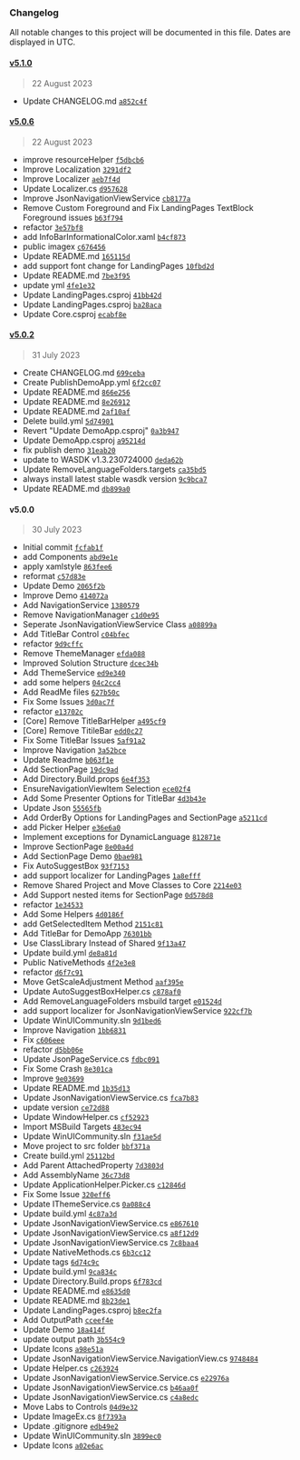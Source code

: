 ### Changelog

All notable changes to this project will be documented in this file. Dates are displayed in UTC.

#### [v5.1.0](https://github.com/WinUICommunity/WinUICommunity/compare/v5.0.6...v5.1.0)

> 22 August 2023

- Update CHANGELOG.md [`a852c4f`](https://github.com/WinUICommunity/WinUICommunity/commit/a852c4fd343194585d3b03b77f84da2731dba58e)

#### [v5.0.6](https://github.com/WinUICommunity/WinUICommunity/compare/v5.0.2...v5.0.6)

> 22 August 2023

- improve resourceHelper [`f5dbcb6`](https://github.com/WinUICommunity/WinUICommunity/commit/f5dbcb6d394f1cc169387b7aa3d4d919e11bcfdf)
- Improve Localization [`3291df2`](https://github.com/WinUICommunity/WinUICommunity/commit/3291df2ea270b68ce038af48fbfe86b6775bfbd6)
- Improve Localizer [`aeb7f4d`](https://github.com/WinUICommunity/WinUICommunity/commit/aeb7f4d86ee5da6538bbc50be562021f3a43c89c)
- Update Localizer.cs [`d957628`](https://github.com/WinUICommunity/WinUICommunity/commit/d9576280e7bd734b06b4242c62aeb1f4eb4089da)
- Improve JsonNavigationViewService [`cb8177a`](https://github.com/WinUICommunity/WinUICommunity/commit/cb8177a6cbad7afd6726461191b5b4297a4f3f14)
- Remove Custom Foreground and Fix LandingPages TextBlock Foreground issues [`b63f794`](https://github.com/WinUICommunity/WinUICommunity/commit/b63f7944081a211c38a5d7cfe668ed2e5d36428a)
- refactor [`3e57bf8`](https://github.com/WinUICommunity/WinUICommunity/commit/3e57bf800381dec75f174c2f65a708fcb80a1687)
- add InfoBarInformationalColor.xaml [`b4cf873`](https://github.com/WinUICommunity/WinUICommunity/commit/b4cf873154688f7fbc1d103613b4d674479b2a31)
- public imagex [`c676456`](https://github.com/WinUICommunity/WinUICommunity/commit/c676456f53501c41c4e9a64b6e531ee5c5a25422)
- Update README.md [`165115d`](https://github.com/WinUICommunity/WinUICommunity/commit/165115dd6fcad74ed11abd21ea8ff73a27f64f54)
- add support font change for LandingPages [`10fbd2d`](https://github.com/WinUICommunity/WinUICommunity/commit/10fbd2df2667bbc99c5bee67fa1cdcd872fee3e8)
- Update README.md [`7be3f95`](https://github.com/WinUICommunity/WinUICommunity/commit/7be3f956091afa107d503837d071dc396c1f3272)
- update yml [`4fe1e32`](https://github.com/WinUICommunity/WinUICommunity/commit/4fe1e32d9a427173a031e2de16f9414d93105f78)
- Update LandingPages.csproj [`41bb42d`](https://github.com/WinUICommunity/WinUICommunity/commit/41bb42d077daf2881e58bc1533dac4fae22a65cc)
- Update LandingPages.csproj [`ba28aca`](https://github.com/WinUICommunity/WinUICommunity/commit/ba28aca53febc8a9d5bf106183988d8683d99db6)
- Update Core.csproj [`ecabf8e`](https://github.com/WinUICommunity/WinUICommunity/commit/ecabf8e8f35d21f6ccb7244e339f23d723a70630)

#### [v5.0.2](https://github.com/WinUICommunity/WinUICommunity/compare/v5.0.0...v5.0.2)

> 31 July 2023

- Create CHANGELOG.md [`699ceba`](https://github.com/WinUICommunity/WinUICommunity/commit/699cebae4083d09977d8e217b9c5be37d456d32a)
- Create PublishDemoApp.yml [`6f2cc07`](https://github.com/WinUICommunity/WinUICommunity/commit/6f2cc07c1ab3483eae351629fe2341ef493bc7c4)
- Update README.md [`866e256`](https://github.com/WinUICommunity/WinUICommunity/commit/866e2567af067564bef4dd5d67cd3f7484f9090b)
- Update README.md [`8e26912`](https://github.com/WinUICommunity/WinUICommunity/commit/8e26912df359247cd6106f94c80cf654985bbe66)
- Update README.md [`2af10af`](https://github.com/WinUICommunity/WinUICommunity/commit/2af10afa5f4074e2fbe2cb0c57147c472ec2d152)
- Delete build.yml [`5d74901`](https://github.com/WinUICommunity/WinUICommunity/commit/5d7490166443b39fc220bebf5dc32dcaaeedf14e)
- Revert "Update DemoApp.csproj" [`0a3b947`](https://github.com/WinUICommunity/WinUICommunity/commit/0a3b9473f0010e4c7a5d8acb3c26f6f2d1272031)
- Update DemoApp.csproj [`a95214d`](https://github.com/WinUICommunity/WinUICommunity/commit/a95214ddbc32bcf1b459ea5d3df0b73c61585769)
- fix publish demo [`31eab20`](https://github.com/WinUICommunity/WinUICommunity/commit/31eab201e01c75f92d006bd997f3dbb9f1427326)
- update to WASDK v1.3.230724000 [`deda62b`](https://github.com/WinUICommunity/WinUICommunity/commit/deda62b68ddd4a381eb0d2ef1cea82ff9eddf47d)
- Update RemoveLanguageFolders.targets [`ca35bd5`](https://github.com/WinUICommunity/WinUICommunity/commit/ca35bd5bf0f40db4986913f167c1e81f90c8472f)
- always install latest stable wasdk version [`9c9bca7`](https://github.com/WinUICommunity/WinUICommunity/commit/9c9bca78fee9086fe5ac681a511936a92386c56f)
- Update README.md [`db899a0`](https://github.com/WinUICommunity/WinUICommunity/commit/db899a0516f1b28252b71d5042e987a8aa84b6d2)

#### v5.0.0

> 30 July 2023

- Initial commit [`fcfab1f`](https://github.com/WinUICommunity/WinUICommunity/commit/fcfab1f6fac9e2d9e4a15c90bbc42fa0c77143f9)
- add Components [`abd9e1e`](https://github.com/WinUICommunity/WinUICommunity/commit/abd9e1e5d1db68f771f1293f6b7d9b49cf5f532e)
- apply xamlstyle [`863fee6`](https://github.com/WinUICommunity/WinUICommunity/commit/863fee66fff2fea0c91fb5f767e50f229bbf4a71)
- reformat [`c57d83e`](https://github.com/WinUICommunity/WinUICommunity/commit/c57d83e65fbd79841b20ec94f14d04c87e946ae3)
- Update Demo [`2065f2b`](https://github.com/WinUICommunity/WinUICommunity/commit/2065f2b8c639cec2a05c2bf2a9a05ee9069d0bbc)
- Improve Demo [`414072a`](https://github.com/WinUICommunity/WinUICommunity/commit/414072ad873d7c83d337f39cb2e0ccc4b71ff1d2)
- Add NavigationService [`1380579`](https://github.com/WinUICommunity/WinUICommunity/commit/1380579f0307c2dc8184689ed6e854910d83810b)
- Remove NavigationManager [`c1d0e95`](https://github.com/WinUICommunity/WinUICommunity/commit/c1d0e95e32e12e4b80eee3fe179034d5c37c91e3)
- Seperate JsonNavigationViewService Class [`a08899a`](https://github.com/WinUICommunity/WinUICommunity/commit/a08899a73f2718d345bf1f376368f268c7fa808c)
- Add TitleBar Control [`c04bfec`](https://github.com/WinUICommunity/WinUICommunity/commit/c04bfece26ba5093c016410dd8c10857e69a4d2b)
- refactor [`9d9cffc`](https://github.com/WinUICommunity/WinUICommunity/commit/9d9cffc359ab8969d6723f27d088431e82ebb455)
- Remove ThemeManager [`efda088`](https://github.com/WinUICommunity/WinUICommunity/commit/efda0880851e4dcddfc12aef6e6357abb687aa11)
- Improved Solution Structure [`dcec34b`](https://github.com/WinUICommunity/WinUICommunity/commit/dcec34b6b26605100f64ca811bd0fe4ddcd9f264)
- Add ThemeService [`ed9e340`](https://github.com/WinUICommunity/WinUICommunity/commit/ed9e3404fc3039ca5efac4c663f77f1046e4b694)
- add some helpers [`04c2cc4`](https://github.com/WinUICommunity/WinUICommunity/commit/04c2cc43e6b291ef2c1801275a66a9c25ccaa3c1)
- Add ReadMe files [`627b50c`](https://github.com/WinUICommunity/WinUICommunity/commit/627b50c19cacef81bf66409b81f8a410922ce5b6)
- Fix Some Issues [`3d0ac7f`](https://github.com/WinUICommunity/WinUICommunity/commit/3d0ac7f6d9b991e2a1ddf263869612dc62b90d62)
- refactor [`e13702c`](https://github.com/WinUICommunity/WinUICommunity/commit/e13702c3d9464efd98887bc61a871b9ecfbc24de)
- [Core] Remove TitleBarHelper [`a495cf9`](https://github.com/WinUICommunity/WinUICommunity/commit/a495cf905a63e8b8a48a548da6da6d4ee9b95a7b)
- [Core] Remove TitileBar [`edd0c27`](https://github.com/WinUICommunity/WinUICommunity/commit/edd0c27798af36562fea1d4b9f659a2c8c4551ce)
- Fix Some TitleBar Issues [`5af91a2`](https://github.com/WinUICommunity/WinUICommunity/commit/5af91a2b9449643fde6875112b4b98727315a04b)
- Improve Navigation [`3a52bce`](https://github.com/WinUICommunity/WinUICommunity/commit/3a52bce9beb2cda2d6a0b4c6b72bac622ddd0c1c)
- Update Readme [`b063f1e`](https://github.com/WinUICommunity/WinUICommunity/commit/b063f1e349557cb1d09090d3ae25d0f0350de46b)
- Add SectionPage [`19dc9ad`](https://github.com/WinUICommunity/WinUICommunity/commit/19dc9ad50ff95daef02711a667579170d3e88a9d)
- Add Directory.Build.props [`6e4f353`](https://github.com/WinUICommunity/WinUICommunity/commit/6e4f35308cf64312ba512348ee0a3a5f9b0bce75)
- EnsureNavigationViewItem Selection [`ece02f4`](https://github.com/WinUICommunity/WinUICommunity/commit/ece02f4aa84834be0fd7b64c4a667cf024f6d0f7)
- Add Some Presenter Options for TitleBar [`4d3b43e`](https://github.com/WinUICommunity/WinUICommunity/commit/4d3b43e1cb3d419e4926052f97a2036705b2abb5)
- Update Json [`55565fb`](https://github.com/WinUICommunity/WinUICommunity/commit/55565fbdee987e1f28539c3cd86ba7766e7264c4)
- Add OrderBy Options for LandingPages and SectionPage [`a5211cd`](https://github.com/WinUICommunity/WinUICommunity/commit/a5211cd03e93d484e832d934994eb340f98191d8)
- add Picker Helper [`e36e6a0`](https://github.com/WinUICommunity/WinUICommunity/commit/e36e6a0136f822199ae1d3071d3487b81dfd0d3d)
- Implement exceptions for DynamicLanguage [`812871e`](https://github.com/WinUICommunity/WinUICommunity/commit/812871e04ae5d7cc8c0b74213b6f30dda88d0c51)
- Improve SectionPage [`8e00a4d`](https://github.com/WinUICommunity/WinUICommunity/commit/8e00a4dbdb98945361519b4c176338ee12592c97)
- Add SectionPage Demo [`0bae981`](https://github.com/WinUICommunity/WinUICommunity/commit/0bae9818062325d6a472f39cb1137fcbf481fd74)
- Fix AutoSuggestBox [`93f7153`](https://github.com/WinUICommunity/WinUICommunity/commit/93f7153c454408aa089a8259d921186ef900c382)
- add support localizer for LandingPages [`1a8efff`](https://github.com/WinUICommunity/WinUICommunity/commit/1a8efffb47597e3ae10f3e02f4446840cd012a3a)
- Remove Shared Project and Move Classes to Core [`2214e03`](https://github.com/WinUICommunity/WinUICommunity/commit/2214e0325bb0eb0142fd63c69cc8c4cc33784b9b)
- Add Support nested items for SectionPage [`0d578d8`](https://github.com/WinUICommunity/WinUICommunity/commit/0d578d89ccf3ced7223326e92154639ef1e56e35)
- refactor [`1e34533`](https://github.com/WinUICommunity/WinUICommunity/commit/1e3453383964255191cf4bbfe637f3959ffcf37d)
- Add Some Helpers [`4d0186f`](https://github.com/WinUICommunity/WinUICommunity/commit/4d0186f0dc70d1ced3b469391bdac8059f73a3d7)
- add GetSelectedItem Method [`2151c81`](https://github.com/WinUICommunity/WinUICommunity/commit/2151c8146c236274577901a40ca77f6e43382ef0)
- Add TitleBar for DemoApp [`76301bb`](https://github.com/WinUICommunity/WinUICommunity/commit/76301bb6878fe9d7c28df488a84eb045d90ae8ff)
- Use ClassLibrary Instead of Shared [`9f13a47`](https://github.com/WinUICommunity/WinUICommunity/commit/9f13a472d3333c77763a4c99ae745ac5f9aed23c)
- Update build.yml [`de8a81d`](https://github.com/WinUICommunity/WinUICommunity/commit/de8a81d5b9dbdae22d0f201c5221c3a8ccda1e09)
- Public NativeMethods [`4f2e3e8`](https://github.com/WinUICommunity/WinUICommunity/commit/4f2e3e857bedda9ab13dc4aefb62a1c2b69167d9)
- refactor [`d6f7c91`](https://github.com/WinUICommunity/WinUICommunity/commit/d6f7c9184f33eec6ed96d365526424f353b22a98)
- Move GetScaleAdjustment Method [`aaf395e`](https://github.com/WinUICommunity/WinUICommunity/commit/aaf395ec054b0f214dca70535513b5b440fd6801)
- Update AutoSuggestBoxHelper.cs [`c878af0`](https://github.com/WinUICommunity/WinUICommunity/commit/c878af0c00e86499743ceb2d468c6ceeb8c5dc18)
- Add RemoveLanguageFolders msbuild target [`e01524d`](https://github.com/WinUICommunity/WinUICommunity/commit/e01524d20ee34fc6e6bb4df1fb7d6d0056d9a950)
- add support localizer for JsonNavigationViewService [`922cf7b`](https://github.com/WinUICommunity/WinUICommunity/commit/922cf7b879133e15dd9801e23bbed1405592fda8)
- Update WinUICommunity.sln [`9d1bed6`](https://github.com/WinUICommunity/WinUICommunity/commit/9d1bed6aeee89d0e1b654c2c9f7debac8c23c23a)
- Improve Navigation [`1bb6831`](https://github.com/WinUICommunity/WinUICommunity/commit/1bb6831489c3792eecfc2dd5c6ca72b7e555db06)
- Fix [`c606eee`](https://github.com/WinUICommunity/WinUICommunity/commit/c606eee63df854ed9cfa6309c565e56c81f025cf)
- refactor [`d5bb06e`](https://github.com/WinUICommunity/WinUICommunity/commit/d5bb06ed632a7bafb508c6cbcbbddd7f8f09b931)
- Update JsonPageService.cs [`fdbc091`](https://github.com/WinUICommunity/WinUICommunity/commit/fdbc09175bcb6153a97965aef7099af7569d3c15)
- Fix Some Crash [`8e301ca`](https://github.com/WinUICommunity/WinUICommunity/commit/8e301ca5d4d6a056d52c062e8c6e5932bb931cf6)
- Improve [`9e03699`](https://github.com/WinUICommunity/WinUICommunity/commit/9e0369928015b6702d945e5a5e38edbdbc6de589)
- Update README.md [`1b35d13`](https://github.com/WinUICommunity/WinUICommunity/commit/1b35d13d62a7c9b77b0d94284196744f4ba58f1f)
- Update JsonNavigationViewService.cs [`fca7b83`](https://github.com/WinUICommunity/WinUICommunity/commit/fca7b833996374a83d1fc8935494ec1e3428f1eb)
- update version [`ce72d88`](https://github.com/WinUICommunity/WinUICommunity/commit/ce72d88717befbc78f9cce2e451c8475b84b63da)
- Update WindowHelper.cs [`cf52923`](https://github.com/WinUICommunity/WinUICommunity/commit/cf529238512d2e834fde3dd9e51673a59967c055)
- Import MSBuild Targets [`483ec94`](https://github.com/WinUICommunity/WinUICommunity/commit/483ec94611e0d4038abb1ddd7e5e1a3021492fa6)
- Update WinUICommunity.sln [`f31ae5d`](https://github.com/WinUICommunity/WinUICommunity/commit/f31ae5de27e57b174dc6d2f91d49e1f2258ef6b7)
- Move project to src folder [`bbf371a`](https://github.com/WinUICommunity/WinUICommunity/commit/bbf371a5f64576bbe78c105be967f3b00d709c05)
- Create build.yml [`25112bd`](https://github.com/WinUICommunity/WinUICommunity/commit/25112bd264cdd8148e6403400d74caecc406ca0e)
- Add Parent AttachedProperty [`7d3803d`](https://github.com/WinUICommunity/WinUICommunity/commit/7d3803d420190a8580b48fde9ceea77eba32112c)
- Add AssemblyName [`36c73d8`](https://github.com/WinUICommunity/WinUICommunity/commit/36c73d80e34edb8ae3a011dd044e117e05ea669c)
- Update ApplicationHelper.Picker.cs [`c12846d`](https://github.com/WinUICommunity/WinUICommunity/commit/c12846d421d03b32f8c51937e73e8f6c062206c9)
- Fix Some Issue [`320eff6`](https://github.com/WinUICommunity/WinUICommunity/commit/320eff645564e90fee8390b8091b1e21dbec58dd)
- Update IThemeService.cs [`0a088c4`](https://github.com/WinUICommunity/WinUICommunity/commit/0a088c44ed9e80b295296e3efddfbe6541018bed)
- Update build.yml [`4c87a3d`](https://github.com/WinUICommunity/WinUICommunity/commit/4c87a3da8bc90b1792cf889d895fad80c777c0ed)
- Update JsonNavigationViewService.cs [`e867610`](https://github.com/WinUICommunity/WinUICommunity/commit/e8676100e7295ad07a4c50864cbcc11cd1b71dae)
- Update JsonNavigationViewService.cs [`a8f12d9`](https://github.com/WinUICommunity/WinUICommunity/commit/a8f12d93bea91d0a8588819fb723be536081d171)
- Update JsonNavigationViewService.cs [`7c8baa4`](https://github.com/WinUICommunity/WinUICommunity/commit/7c8baa4eaa41edfe94966e9773660979c2fd2d86)
- Update NativeMethods.cs [`6b3cc12`](https://github.com/WinUICommunity/WinUICommunity/commit/6b3cc129ff2014cbdebf9a53f012f2509450207d)
- Update tags [`6d74c9c`](https://github.com/WinUICommunity/WinUICommunity/commit/6d74c9c524b808d2f0cc2176085579ce71402383)
- Update build.yml [`9ca834c`](https://github.com/WinUICommunity/WinUICommunity/commit/9ca834c4204a48f93d59213864443f9f38134792)
- Update Directory.Build.props [`6f783cd`](https://github.com/WinUICommunity/WinUICommunity/commit/6f783cd3393120d0fff3745fcb4fe0e0745a4931)
- Update README.md [`e8635d0`](https://github.com/WinUICommunity/WinUICommunity/commit/e8635d0700ac47ff18de82132b5a901fdd0fda63)
- Update README.md [`8b23de1`](https://github.com/WinUICommunity/WinUICommunity/commit/8b23de1ac0e34d8b81056679eec0d164e9d276b5)
- Update LandingPages.csproj [`b8ec2fa`](https://github.com/WinUICommunity/WinUICommunity/commit/b8ec2fa9ae2d2bed6c64fadab5ff8f73bf79fef9)
- Add OutputPath [`cceef4e`](https://github.com/WinUICommunity/WinUICommunity/commit/cceef4e1c909d6e1176278a880295c657f71552d)
- Update Demo [`18a414f`](https://github.com/WinUICommunity/WinUICommunity/commit/18a414f465daaf3dbee5a96236561d673b03b0e1)
- update output path [`3b554c9`](https://github.com/WinUICommunity/WinUICommunity/commit/3b554c92f98f7c6ad2a3ea520e7fa8308a616570)
- Update Icons [`a98e51a`](https://github.com/WinUICommunity/WinUICommunity/commit/a98e51a3a918b04f34174e140c8e45b86e00c464)
- Update JsonNavigationViewService.NavigationView.cs [`9748484`](https://github.com/WinUICommunity/WinUICommunity/commit/9748484b56bb6e926fc4b71ba9f110d2855d34fc)
- Update Helper.cs [`c263924`](https://github.com/WinUICommunity/WinUICommunity/commit/c263924a99e4e65099b80d1f728c2f5ff7b98c43)
- Update JsonNavigationViewService.Service.cs [`e22976a`](https://github.com/WinUICommunity/WinUICommunity/commit/e22976af43c258d3e6fe22a2df495594f738f751)
- Update JsonNavigationViewService.cs [`b46aa0f`](https://github.com/WinUICommunity/WinUICommunity/commit/b46aa0fb3569b278ab25285d3ea688ba68570cfb)
- Update JsonNavigationViewService.cs [`c4a8edc`](https://github.com/WinUICommunity/WinUICommunity/commit/c4a8edc5b019f605238d214d5c92bd33ff3251ba)
- Move Labs to Controls [`04d9e32`](https://github.com/WinUICommunity/WinUICommunity/commit/04d9e3234888fd7d56d82ec4eb5621ec72fc48a6)
- Update ImageEx.cs [`8f7393a`](https://github.com/WinUICommunity/WinUICommunity/commit/8f7393abf9e24f968ac932a63298bf6617e3a102)
- Update .gitignore [`edb49e2`](https://github.com/WinUICommunity/WinUICommunity/commit/edb49e28eea9de627bf94ee0eb0f174e1fab4dce)
- Update WinUICommunity.sln [`3899ec0`](https://github.com/WinUICommunity/WinUICommunity/commit/3899ec071f420041779beabbd7a07e756090e0a0)
- Update Icons [`a02e6ac`](https://github.com/WinUICommunity/WinUICommunity/commit/a02e6ac9208efad544a5c791c4e1645876804948)
